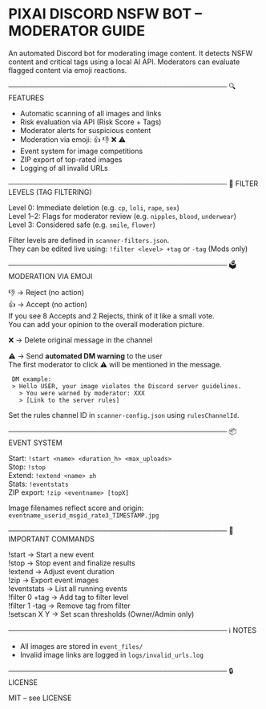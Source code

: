 # PIXAI DISCORD NSFW BOT – MODERATOR GUIDE

An automated Discord bot for moderating image content. It detects NSFW content and critical tags using a local AI API. Moderators can evaluate flagged content via emoji reactions.

────────────────────────────────────────────
🔍 FEATURES

- Automatic scanning of all images and links
- Risk evaluation via API (Risk Score + Tags)
- Moderator alerts for suspicious content
- Moderation via emoji: 👍 👎 ❌ ⚠️
- Event system for image competitions
- ZIP export of top-rated images
- Logging of all invalid URLs

────────────────────────────────────────────
🚨 FILTER LEVELS (TAG FILTERING)

Level 0: Immediate deletion (e.g. `cp`, `loli`, `rape`, `sex`)  
Level 1–2: Flags for moderator review (e.g. `nipples`, `blood`, `underwear`)  
Level 3: Considered safe (e.g. `smile`, `flower`)

Filter levels are defined in `scanner-filters.json`.  
They can be edited live using: `!filter <level> +tag` or `-tag` (Mods only)

────────────────────────────────────────────
🗳️ MODERATION VIA EMOJI

👎  → Reject (no action)  
👍  → Accept (no action)  
     If you see 8 Accepts and 2 Rejects, think of it like a small vote.  
     You can add your opinion to the overall moderation picture.

❌  → Delete original message in the channel  

⚠️  → Send **automated DM warning** to the user  
     The first moderator to click ⚠️ will be mentioned in the message.

     DM example:
     > Hello USER, your image violates the Discord server guidelines.  
       > You were warned by moderator: XXX
       > [Link to the server rules]

Set the rules channel ID in `scanner-config.json` using `rulesChannelId`.

────────────────────────────────────────────
📦 EVENT SYSTEM

Start: `!start <name> <duration_h> <max_uploads>`  
Stop: `!stop`  
Extend: `!extend <name> ±h`  
Stats: `!eventstats`  
ZIP export: `!zip <eventname> [topX]`  

Image filenames reflect score and origin:  
`eventname_userid_msgid_rate3_TIMESTAMP.jpg`

────────────────────────────────────────────
📌 IMPORTANT COMMANDS

!start            → Start a new event  
!stop             → Stop event and finalize results  
!extend           → Adjust event duration  
!zip              → Export event images  
!eventstats       → List all running events  
!filter 0 +tag    → Add tag to filter level  
!filter 1 -tag    → Remove tag from filter  
!setscan X Y      → Set scan thresholds (Owner/Admin only)

────────────────────────────────────────────
ℹ️ NOTES

- All images are stored in `event_files/`
- Invalid image links are logged in `logs/invalid_urls.log`

────────────────────────────────────────────
🔒 LICENSE

MIT – see LICENSE

